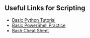## Useful Links for Scripting

* [Basic Python Tutorial](https://www.w3schools.com/python/default.asp)
* [Basic PowerShell Practice](https://learn.microsoft.com/en-us/training/paths/powershell/)
* [Bash Cheat Sheet](https://devhints.io/bash)